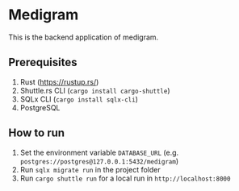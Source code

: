 # Medigram
This is the backend application of medigram.

## Prerequisites
1. Rust (https://rustup.rs/)
2. Shuttle.rs CLI (`cargo install cargo-shuttle`)
3. SQLx CLI (`cargo install sqlx-cli`)
4. PostgreSQL

## How to run
1. Set the environment variable `DATABASE_URL` (e.g. `postgres://postgres@127.0.0.1:5432/medigram`)
2. Run `sqlx migrate run` in the project folder
3. Run `cargo shuttle run` for a local run in `http://localhost:8000`

